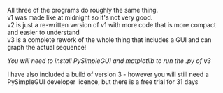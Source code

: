 All three of the programs do roughly the same thing. <br />
v1 was made like at midnight so it's not very good. <br />
v2 is just a re-written version of v1 with more code that is more compact and easier to understand <br />
v3 is a complete rework of the whole thing that includes a GUI and can graph the actual sequence! <br />

*You will need to install PySimpleGUI and matplotlib to run the .py of v3*

I have also included a build of version 3 - however you will still need a PySimpleGUI developer licence, but there is a free trial for 31 days
